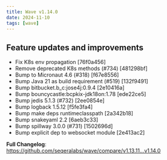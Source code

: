 ```yaml
---
title: Wave v1.14.0
date: 2024-11-10
tags: [wave]
---
```


## Feature updates and improvements

- Fix K8s env propagation [76f0a456]
- Remove deprecated K8s methods (#734) [481298bf]
- Bump to Micronaut 4.6 (#318) [f67e8556]
- Bump Java 21 as build requirement (#519) [132f9491]
- Bump bitbucket.b_c:jose4j:0.9.4 [2e10416a]
- Bump bouncycastle:bcpkix-jdk18on:1.78 [ede22ce5]
- Bump jedis 5.1.3 (#732) [2ee0854e]
- Bump logback 1.5.12 [f5fe3fa4]
- Bump make deps runtimeclasspath [2a342b18]
- Bump snakeyaml 2.2 [6aeb3c33]
- Bump spillway 3.0.0 (#731) [1502696d]
- Bump explicit dep to websocket module [2e413ac2]

**Full Changelog**: https://github.com/seqeralabs/wave/compare/v1.13.11...v1.14.0
